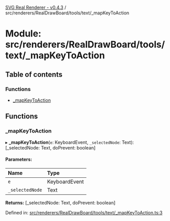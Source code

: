 [SVG Real Renderer - v0.4.3](../docs.md) / src/renderers/RealDrawBoard/tools/text/_mapKeyToAction

# Module: src/renderers/RealDrawBoard/tools/text/\_mapKeyToAction

## Table of contents

### Functions

- [\_mapKeyToAction](src_renderers_realdrawboard_tools_text__mapkeytoaction.md#_mapkeytoaction)

## Functions

### \_mapKeyToAction

▸ **_mapKeyToAction**(`e`: KeyboardEvent, `_selectedNode`: Text): [\_selectedNode: Text, doPrevent: boolean]

#### Parameters:

Name | Type |
:------ | :------ |
`e` | KeyboardEvent |
`_selectedNode` | Text |

**Returns:** [\_selectedNode: Text, doPrevent: boolean]

Defined in: [src/renderers/RealDrawBoard/tools/text/_mapKeyToAction.ts:3](https://github.com/HarshKhandeparkar/svg-real-renderer/blob/606fa79/src/renderers/RealDrawBoard/tools/text/_mapKeyToAction.ts#L3)
